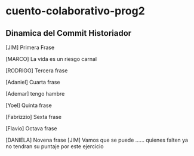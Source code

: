 # cuento-colaborativo-prog2
## Dinamica del Commit Historiador

[JIM] Primera Frase

[MARCO] La vida es un riesgo carnal

[RODRIGO] Tercera frase

[Adaniel] Cuarta frase

[Ademar] tengo hambre 

[Yoel] Quinta frase

[Fabrizzio] Sexta frase

[Flavio] Octava frase 

[DANIELA] Novena frase
[JIM] Vamos que se puede ...... quienes falten ya no tendran su puntaje por este ejercicio
